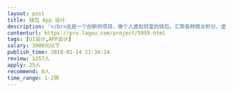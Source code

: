 ```yaml
---                
layout: post       
title: 钱包 App 设计           
description: '</br>这是一个创新的项目，做个人虚拟财富的钱包，汇聚各种商业积分、虚拟币，在一个钱包 App 中。</br></br>要求设计的 App 具有独特的创造精神，极佳的用户体验。</br></br>第一期功能较少，只做 iOS 版，约有 5 - 10 个页面</br>'     
contenturl: https://pro.lagou.com/project/5959.html      
tags: [UI设计,APP设计]            
salary: 3000元以下          
publish_time: 2018-01-14 21:34:24         
review: 1257人                   
apply: 25人                   
recommend: 0人                   
time_range: 1-2周              
---                 
```

